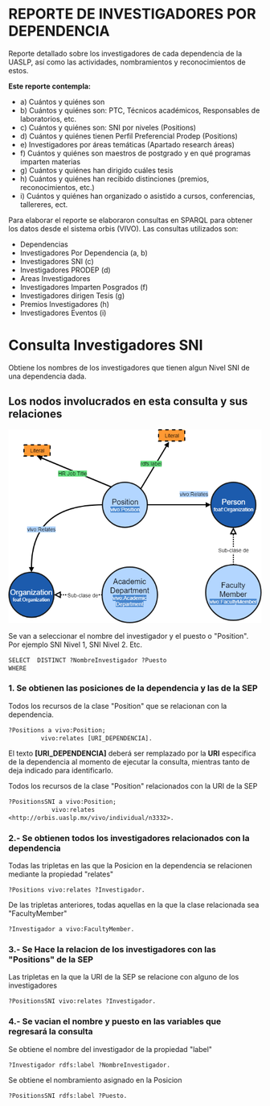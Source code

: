 # REPORTE DE INVESTIGADORES POR DEPENDENCIA
Reporte detallado sobre los investigadores de cada dependencia de la UASLP, así como las actividades, nombramientos y reconocimientos de estos.

**Este reporte contempla:**

* a) Cuántos y quiénes son
* b) Cuántos y quiénes son: PTC, Técnicos académicos, Responsables de laboratorios, etc.
* c) Cuántos y quiénes son: SNI por niveles (Positions)
* d) Cuántos y quiénes tienen Perfil Preferencial Prodep (Positions)
* e) Investigadores por áreas temáticas (Apartado research áreas)
* f) Cuántos y quiénes son maestros de postgrado  y en qué programas imparten materias
* g) Cuántos y quiénes han dirigido cuáles tesis
* h) Cuántos y quiénes han recibido distinciones (premios, reconocimientos, etc.)
* i) Cuántos y quiénes han organizado o asistido a cursos, conferencias, tallereres, ect.



Para elaborar el reporte se elaboraron consultas en SPARQL para obtener los datos desde el sistema orbis (VIVO). Las consultas utilizados son:

* Dependencias 
* Investigadores Por Dependencia (a, b)
* Investigadores SNI (c)
* Investigadores PRODEP (d)
* Areas Investigadores
* Investigadores Imparten Posgrados (f)
* Investigadores dirigen Tesis (g)
* Premios Investigadores (h)
* Investigadores Eventos (i)


# Consulta Investigadores SNI
Obtiene los nombres de los investigadores que tienen algun Nivel SNI de una dependencia dada.

## Los nodos involucrados en esta consulta y sus relaciones

![grafo](img/Positions.png)

Se van a seleccionar el nombre del investigador y el puesto o "Position". Por ejemplo SNI Nivel 1, SNI Nivel 2. Etc. 
``` sparql
SELECT  DISTINCT ?NombreInvestigador ?Puesto
WHERE 
```
### 1.  Se obtienen las posiciones de la dependencia y las de la SEP

Todos los recursos de la clase "Position" que se relacionan con la dependencia.
 
   ``` sparql
?Positions a vivo:Position;
            vivo:relates [URI_DEPENDENCIA].
   ```
El texto **[URI_DEPENDENCIA]** deberá ser remplazado por la **URI** especifica de la dependencia al momento de ejecutar la consulta, mientras tanto de deja indicado para identificarlo. 

Todos los recursos de la clase "Position" relacionados con la URI de la SEP
```sparql
?PositionsSNI a vivo:Position;
            vivo:relates  <http://orbis.uaslp.mx/vivo/individual/n3332>.
```

### 2.- Se obtienen todos los investigadores relacionados con la dependencia


Todas las tripletas en las que la Posicion en la dependencia se relacionen mediante la propiedad "relates"
```sparql
?Positions vivo:relates ?Investigador.
```
 De las tripletas anteriores, todas aquellas en la que la clase relacionada sea "FacultyMember" 
 ```sparql
?Investigador a vivo:FacultyMember.
 ```


### 3.- Se Hace la relacion de los investigadores con las "Positions" de la SEP

Las tripletas en la que la URI de la SEP se relacione con alguno de los investigadores
```sparql
?PositionsSNI vivo:relates ?Investigador.
```

### 4.- Se vacian el nombre y puesto en las variables que regresará la consulta

Se obtiene el nombre del investigador de la propiedad "label"
```sparql
?Investigador rdfs:label ?NombreInvestigador.
```
Se obtiene el nombramiento asignado en la Posicion
```sparql
?PositionsSNI rdfs:label ?Puesto.
```	